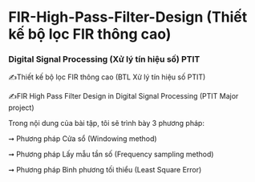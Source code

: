 # FIR-High-Pass-Filter-Design (Thiết kế bộ lọc FIR thông cao)

### Digital Signal Processing (Xử lý tín hiệu số) PTIT

✍️Thiết kế bộ lọc FIR thông cao (BTL Xử lý tín hiệu số PTIT)

✍️FIR High Pass Filter Design in Digital Signal Processing (PTIT Major project)

Trong nội dung của bài tập, tôi sẽ trình bày 3 phương pháp:

➞ Phương pháp Cửa sổ (Windowing method)

➞ Phương pháp Lấy mẫu tần số (Frequency sampling method)

➞ Phương pháp Bình phương tối thiểu (Least Square Error)
